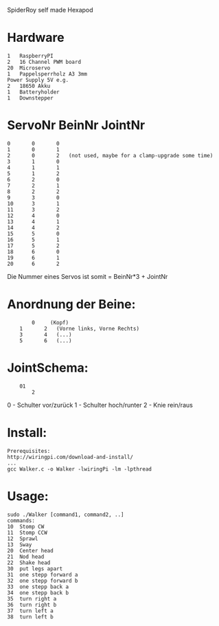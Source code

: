 SpiderRoy
self made Hexapod
#	Hardware
	1	RaspberryPI
	2	16 Channel PWM board
	20 	Microservo
	1	Pappelsperrholz A3 3mm
	Power Supply 5V e.g. 
	2 	18650 Akku
	1	Batteryholder 
	1	Downstepper

#	ServoNr		BeinNr		JointNr

	0		0		0
	1		0		1
	2		0		2	(not used, maybe for a clamp-upgrade some time)
	3		1		0
	4		1		1
	5		1		2
	6		2		0
	7		2		1
	8		2		2
	9		3		0
	10		3		1
	11		3		2
	12		4		0
	13		4		1
	14		4		2
	15		5		0
	16		5		1
	17		5		2
	18		6		0
	19		6		1
	20		6		2
	
Die	Nummer eines Servos ist somit = BeinNr*3 + JointNr
	
#	Anordnung der Beine:
	
			0     (Kopf)
		1		2   (Vorne links, Vorne Rechts)
		3		4   (...)
		5		6   (...)
		
#	JointSchema:
		01      
			2
  0 - Schulter  vor/zurück
  1 - Schulter  hoch/runter
  2 - Knie      rein/raus

# Install:

	Prerequisites:
	http://wiringpi.com/download-and-install/
	...
	gcc Walker.c -o Walker -lwiringPi -lm -lpthread
	
# Usage:
	
	sudo ./Walker [command1, command2, ..]
	commands:
	10	Stomp CW
	11	Stomp CCW
	12	Sprawl
	13	Sway
	20	Center head
	21	Nod head
	22	Shake head
	30	put legs apart
	31	one stepp forward a
	32	one stepp forward b
	33	one stepp back a
	34	one stepp back b
	35	turn right a
	36	turn right b
	37	turn left a
	38	turn left b

